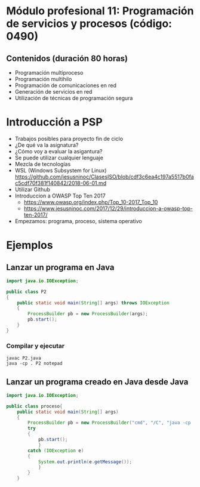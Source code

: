 # Módulo profesional 11: Programación de servicios y procesos (código: 0490)
## Contenidos (duración 80 horas)

- Programación multiproceso
- Programación multihilo
- Programación de comunicaciones en red
- Generación de servicios en red
- Utilización de técnicas de programación segura

# Introducción a PSP

- Trabajos posibles para proyecto fin de ciclo
- ¿De qué va la asignatura?
- ¿Cómo voy a evaluar la asigantura?
- Se puede utilizar cualquier lenguaje
- Mezcla de tecnologías
- WSL (Windows Subsystem for Linux)
https://github.com/jesusninoc/ClasesISO/blob/cdf3c6ea4c197a5517b0fac5cdf70f381f140842/2018-06-01.md
- Utilizar Github
- Introduccion a OWASP Top Ten 2017
  - https://www.owasp.org/index.php/Top_10-2017_Top_10
  - https://www.jesusninoc.com/2017/12/29/introduccion-a-owasp-top-ten-2017/
- Empezamos: programa, proceso, sistema operativo

# Ejemplos
## Lanzar un programa en Java
```Java
import java.io.IOException;

public class P2
{
	public static void main(String[] args) throws IOException
	{
		ProcessBuilder pb = new ProcessBuilder(args);
		pb.start();
	}
}
```
### Compilar y ejecutar
```CMD
javac P2.java
java -cp . P2 notepad
```

## Lanzar un programa creado en Java desde Java
```Java
import java.io.IOException;

public class proceso{
	public static void main(String[] args)
	{
		ProcessBuilder pb = new ProcessBuilder("cmd", "/C", "java -cp . ThreadA > hola.txt");
		try
		{
			pb.start();
			}
		catch (IOException e)
		{
			System.out.println(e.getMessage());
			}
		}
	}
```
